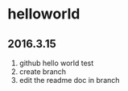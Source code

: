 # helloworld
## 2016.3.15
1. github hello world test
2. create branch
3. edit the readme doc in branch
